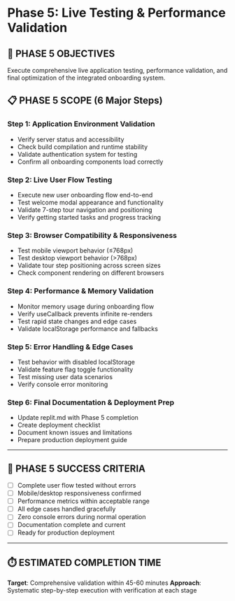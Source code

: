 # Phase 5: Live Testing & Performance Validation

## 🎯 **PHASE 5 OBJECTIVES**
Execute comprehensive live application testing, performance validation, and final optimization of the integrated onboarding system.

## 📋 **PHASE 5 SCOPE (6 Major Steps)**

### **Step 1: Application Environment Validation**
- Verify server status and accessibility
- Check build compilation and runtime stability
- Validate authentication system for testing
- Confirm all onboarding components load correctly

### **Step 2: Live User Flow Testing**
- Execute new user onboarding flow end-to-end
- Test welcome modal appearance and functionality
- Validate 7-step tour navigation and positioning
- Verify getting started tasks and progress tracking

### **Step 3: Browser Compatibility & Responsiveness**
- Test mobile viewport behavior (≤768px)
- Test desktop viewport behavior (>768px)
- Validate tour step positioning across screen sizes
- Check component rendering on different browsers

### **Step 4: Performance & Memory Validation**
- Monitor memory usage during onboarding flow
- Verify useCallback prevents infinite re-renders
- Test rapid state changes and edge cases
- Validate localStorage performance and fallbacks

### **Step 5: Error Handling & Edge Cases**
- Test behavior with disabled localStorage
- Validate feature flag toggle functionality
- Test missing user data scenarios
- Verify console error monitoring

### **Step 6: Final Documentation & Deployment Prep**
- Update replit.md with Phase 5 completion
- Create deployment checklist
- Document known issues and limitations
- Prepare production deployment guide

---

## 🚀 **PHASE 5 SUCCESS CRITERIA**
- [ ] Complete user flow tested without errors
- [ ] Mobile/desktop responsiveness confirmed
- [ ] Performance metrics within acceptable range
- [ ] All edge cases handled gracefully
- [ ] Zero console errors during normal operation
- [ ] Documentation complete and current
- [ ] Ready for production deployment

---

## ⏱️ **ESTIMATED COMPLETION TIME**
**Target**: Comprehensive validation within 45-60 minutes
**Approach**: Systematic step-by-step execution with verification at each stage